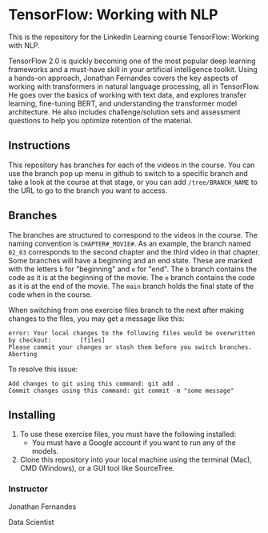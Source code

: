 

# TensorFlow: Working with NLP
This is the repository for the LinkedIn Learning course TensorFlow: Working with NLP.


TensorFlow 2.0 is quickly becoming one of the most popular deep learning frameworks and a must-have skill in your artificial intelligence toolkit. Using a hands-on approach, Jonathan Fernandes covers the key aspects of working with transformers in natural language processing, all in TensorFlow. He goes over the basics of working with text data, and explores transfer learning, fine-tuning BERT, and understanding the transformer model architecture. He also includes challenge/solution sets and assessment questions to help you optimize retention of the material.

## Instructions
This repository has branches for each of the videos in the course. You can use the branch pop up menu in github to switch to a specific branch and take a look at the course at that stage, or you can add `/tree/BRANCH_NAME` to the URL to go to the branch you want to access.

## Branches
The branches are structured to correspond to the videos in the course. The naming convention is `CHAPTER#_MOVIE#`. As an example, the branch named `02_03` corresponds to the second chapter and the third video in that chapter. 
Some branches will have a beginning and an end state. These are marked with the letters `b` for "beginning" and `e` for "end". The `b` branch contains the code as it is at the beginning of the movie. The `e` branch contains the code as it is at the end of the movie. The `main` branch holds the final state of the code when in the course.

When switching from one exercise files branch to the next after making changes to the files, you may get a message like this:

    error: Your local changes to the following files would be overwritten by checkout:        [files]
    Please commit your changes or stash them before you switch branches.
    Aborting

To resolve this issue:
	
    Add changes to git using this command: git add .
	Commit changes using this command: git commit -m "some message"

## Installing
1. To use these exercise files, you must have the following installed:
	- You must have a Google account if you want to run any of the models.
2. Clone this repository into your local machine using the terminal (Mac), CMD (Windows), or a GUI tool like SourceTree.


### Instructor

Jonathan Fernandes 
                            
Data Scientist
